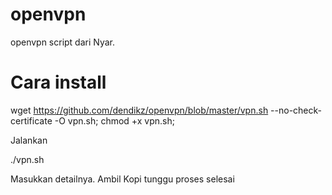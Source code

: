 # openvpn
openvpn script dari Nyar.

# Cara install

wget https://github.com/dendikz/openvpn/blob/master/vpn.sh --no-check-certificate -O vpn.sh; chmod +x vpn.sh;

Jalankan 

./vpn.sh

Masukkan detailnya.
Ambil Kopi tunggu proses selesai

